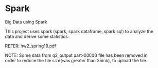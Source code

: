 # Spark
Big Data using Spark

This project uses spark (spark, spark dataframe, spark sql) to analyze the data and derive some statistics. 

REFER: hw2_spring19.pdf

NOTE: Some data from q2_output part-00000 file has been removed in order to reduce the file size(was greater than 25mb), to upload the file.
